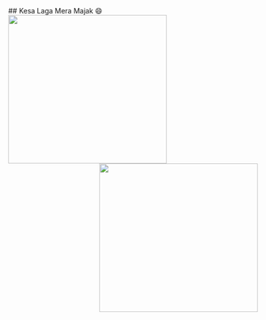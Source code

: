 <div bgcolor='green'>
## Kesa Laga Mera Majak 😄
<div>
  <img align ="left" src = https://cdn.gro.care/baddc95305fc_1689234472797.gif width="320" height="300">
  <img align ="right" src =https://undo.io/media/uploads/files/Frustrated_programmer.gif  width="320" height="300">
</div>
</div>
<!--
**prince367gro/prince367gro** is a ✨ _special_ ✨ repository because its `README.md` (this file) appears on your GitHub profile.
### Welcome To hypergro
Toh kesa lga mera mazak 😄


### Namastey! 🙏🏻

--!>
